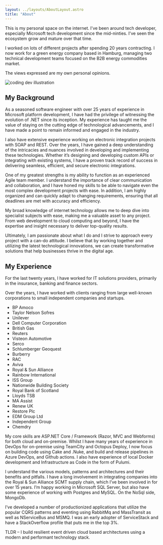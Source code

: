 ```yaml
---
layout: ../layouts/AboutLayout.astro
title: "About"
---
```


<!-- This is my personal space on the internet. I've been around tech developer, especially Microsoft
tech development since the mid-ninties. I've seen the ecosystem grow and mature over that time.

I worked on lots of different projects after spending 20 years contracting. I now work for a
green energy company based in Hamburg, managing two technical development teams focused on the
B2B energy commodities market.  -->

<div class="grid grid-cols-1 sm:grid-cols-5 gap-6 items-center">
  <div class="sm:col-span-3">
    <p>This is my personal space on the internet. I've been around tech developer, especially Microsoft
tech development since the mid-ninties. I've seen the ecosystem grow and mature over that time.</p>
    <p>I worked on lots of different projects after spending 20 years contracting. I now work for a
green energy company based in Hamburg, managing two technical development teams focused on the
B2B energy commodities market.</p>
    <p>The views expressed are my own personal opinions.</p>
  </div>
  <div class="sm:col-span-2 flex justify-end">
    <img src="/dev.svg" class="w-1/2 sm:w-full" alt="coding dev illustration">
  </div>
</div>

## My Background
As a seasoned software engineer with over 25 years of experience in Microsoft platform development, I have had the privilege of witnessing the evolution of .NET since its inception. My experience has taught me the value of staying on the cutting edge of technological advancements, and I have made a point to remain informed and engaged in the industry.

I also have extensive experience working on electronic integration projects with SOAP and REST. Over the years, I have gained a deep understanding of the intricacies and nuances involved in developing and implementing these technologies. Whether it’s designing and developing custom APIs or integrating with existing systems, I have a proven track record of success in delivering seamless, efficient, and secure electronic integrations.

One of my greatest strengths is my ability to function as an experienced Agile team member. I understand the importance of clear communication and collaboration, and I have honed my skills to be able to navigate even the most complex development projects with ease. In addition, I am highly organized and can quickly adapt to changing requirements, ensuring that all deadlines are met with accuracy and efficiency.

My broad knowledge of internet technology allows me to deep dive into specialist subjects with ease, making me a valuable asset to any project. From web development to cloud computing and beyond, I have the expertise and insight necessary to deliver top-quality results.

Ultimately, I am passionate about what I do and I strive to approach every project with a can-do attitude. I believe that by working together and utilizing the latest technological innovations, we can create transformative solutions that help businesses thrive in the digital age.

## My Experience
For the last twenty years, I have worked for IT solutions providers, primarily in the insurance, banking and finance sectors.

Over the years, I have worked with clients ranging from large well-known corporations to small independent companies and startups.

- BP Amoco
- Taylor Nelson Sofres
- Unilever
- Dell Computer Corporation
- British Gas
- Reuters
- Visteon Automotive
- Serco
- Schlumberger Geoquest
- Burberry
- RAC
- Aviva
- Royal & Sun Alliance
- Rainbow International
- ISS Group
- Nationwide Building Society
- Royal Bank of Scotland
- Lloyds TSB
- MA Assist
- Renew UK
- Restore Plc
- EDM Group Ltd
- Independent Group
- Chemdry

My core skills are ASP.NET Core / Framework (Razor, MVC and Webforms) for both cloud and on-premise. Whilst I have many years of experience in DevOps for on-premise using TeamCity and Octopus Deploy, I now focus on building code using Cake and .Nuke, and build and release pipelines in Azure DevOps, and Github actions. I also have experience of local Docker development and Infrastructure as Code in the form of Pulumi.

I understand the various models, patterns and architectures and their benefits and pitfalls. I have a long involvement in integrating companies into the Royal & Sun Alliance SCMT supply chain, which I’ve been involved in for over 15 years. I’m happy working in Microsoft SQL Server, but also have some experience of working with Postgres and MySQL. On the NoSql side, MongoDb.

I’ve developed a number of productionized applications that utilize the popular CQRS patterns and eventing using RabbitMq and MassTransit as well as NServiceBus and MSMQ. I was an early adopter of ServiceStack and have a StackOverflow profile that puts me in the top 3%.

TLDR – I build resilient event driven cloud based architectures using a modern and performant technology stack.

